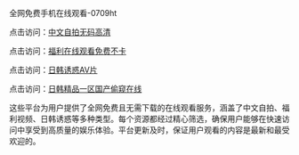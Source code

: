 全网免费手机在线观看-0709ht

点击访问：<a href="https://heiliaozj3tjd.pages.dev">中文自拍无码高清</a>

点击访问：<a href="https://heiliaoe8ajia.pages.dev">福利在线观看免费不卡</a>

点击访问：<a href="https://heiliaoxqkkct.pages.dev">日韩诱惑AV片</a>

点击访问：<a href="https://heiliaoxwd5i8.pages.dev">日韩精品一区国产偷窥在线</a>

这些平台为用户提供了全网免费且无需下载的在线观看服务，涵盖了中文自拍、福利视频、日韩诱惑等多种类型。每个资源都经过精心筛选，确保用户能够在快速访问中享受到高质量的娱乐体验。平台更新及时，保证用户观看的内容是最新和最受欢迎的。

<span style="display:none;">[Canonical link](https://github.com/mt20250709/mt11 ）</span>
